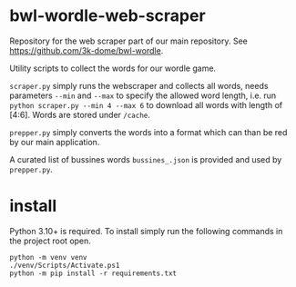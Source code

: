 # bwl-wordle-web-scraper
Repository for the web scraper part of our main repository. See https://github.com/3k-dome/bwl-wordle.

Utility scripts to collect the words for our wordle game.

```scraper.py``` simply runs the webscraper and collects all words, needs parameters ```--min``` and ```--max``` to specify the allowed word length, i.e. run ```python scraper.py --min 4 --max 6``` to download all words with length of [4:6]. Words are stored under ```/cache```.

```prepper.py``` simply converts the words into a format which can than be red by our main application.

A curated list of bussines words ```bussines_.json``` is provided and used by ```prepper.py```.

# install

Python 3.10+ is required. To install simply run the following commands in the project root open.

```
python -m venv venv
./venv/Scripts/Activate.ps1
python -m pip install -r requirements.txt
```
